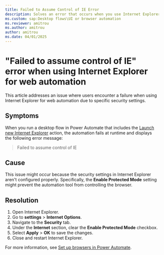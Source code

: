 ```yaml
---
title: Failed to Assume Control of IE Error
description: Solves an error that occurs when you use Internet Explorer as the browser for automation.
ms.custom: sap:Desktop flows\UI or browser automation
ms.reviewer: amitrou
ms.author: amitrou
author: amitrou
ms.date: 04/01/2025
---
```

# "Failed to assume control of IE" error when using Internet Explorer for web automation

This article addresses an issue where users encounter a failure when using Internet Explorer for web automation due to specific security settings.

## Symptoms

When you run a desktop flow in Power Automate that includes the [Launch new Internet Explorer](/power-automate/desktop-flows/actions-reference/webautomation#launchinternetexplorerbase) action, the automation fails at runtime and displays the following error message:

> Failed to assume control of IE

## Cause

This issue might occur because the security settings in Internet Explorer aren't configured properly. Specifically, the **Enable Protected Mode** setting might prevent the automation tool from controlling the browser.

## Resolution

1. Open Internet Explorer.
2. Go to **settings** > **Internet Options**.
3. Navigate to the **Security** tab.
4. Under the **Internet** section, clear the **Enable Protected Mode** checkbox.
5. Select **Apply** > **OK** to save the changes.
6. Close and restart Internet Explorer.

For more information, see [Set up browsers in Power Automate](/power-automate/desktop-flows/install-browser-extensions#set-up-browsers).
